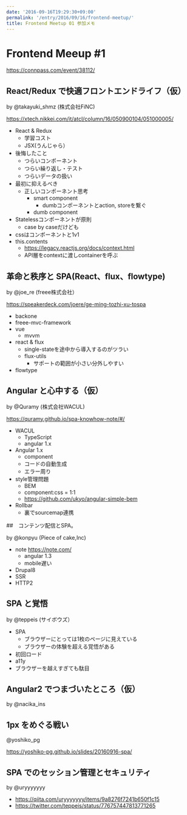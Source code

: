 ```yaml
---
date: '2016-09-16T19:29:30+09:00'
permalink: '/entry/2016/09/16/frontend-meetup/'
title: Frontend Meetup 01 参加メモ
---
```


# Frontend Meeup \#1

<https://connpass.com/event/38112/>

## React/Redux で快適フロントエンドライフ（仮）

by @takayuki_shmz (株式会社FiNC)

<https://xtech.nikkei.com/it/atcl/column/16/050900104/051000005/>

- React & Redux
  - 学習コスト
  - JSX(うんじゃら）
- 後悔したこと
  - つらいコンポーネント
  - つらい繰り返し・テスト
  - つらいデータの扱い
- 最初に抑えるべき
  - 正しいコンポーネント思考
    - smart component
      - dumbコンポーネントとaction, storeを繋ぐ
    - dumb component
- Statelessコンポーネントが原則
  - case by caseだけども
- cssはコンポーネントと1v1
- this.contents
  - <https://legacy.reactjs.org/docs/context.html>
  - API層をcontextに渡しcontainerを呼ぶ

## 革命と秩序と SPA(React、flux、flowtype)

by @joe_re (freee株式会社）

<https://speakerdeck.com/joere/ge-ming-tozhi-xu-tospa>

- backone
- freee-mvc-framework
- vue
  - mvvm
- react & flux
  - single-stateを途中から導入するのがツラい
  - flux-utils
    - サポートの範囲が小さい分外しやすい
- flowtype

## Angular と心中する（仮）

by @Quramy (株式会社WACUL)

<https://quramy.github.io/spa-knowhow-note/#/>

- WACUL
  - TypeScript
  - angular 1.x
- Angular 1.x
  - component
  - コードの自動生成
  - エラー周り
- style管理問題
  - BEM
  - component:css = 1:1
  - <https://github.com/ukyo/angular-simple-bem>
- Rollbar
  - 裏でsourcemap連携

##　コンテンツ配信とSPA。

by @konpyu (Piece of cake,Inc)

- note <https://note.com/>
  - angular 1.3
  - mobile遅い
- Drupal8
- SSR
- HTTP2

## SPA と覚悟

by @teppeis (サイボウズ）

- SPA
  - ブラウザーにとっては1枚のページに見えている
  - ブラウザーの体験を超える覚悟がある
- 初回ロード
- a11y
- ブラウザーを越えすぎても駄目

## Angular2 でつまづいたところ（仮）

by @nacika_ins

## 1px をめぐる戦い

@yoshiko_pg

<https://yoshiko-pg.github.io/slides/20160916-spa/>

## SPA でのセッション管理とセキュリティ

by @uryyyyyyy

- <https://qiita.com/uryyyyyyy/items/9a8276f7241b650f1c15>
- <https://twitter.com/teppeis/status/776757447813771265>
